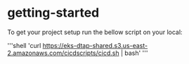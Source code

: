 # getting-started

To get your project setup run the bellow script on your local:

'''shell
'curl https://eks-dtap-shared.s3.us-east-2.amazonaws.com/cicdscripts/cicd.sh | bash'
'''